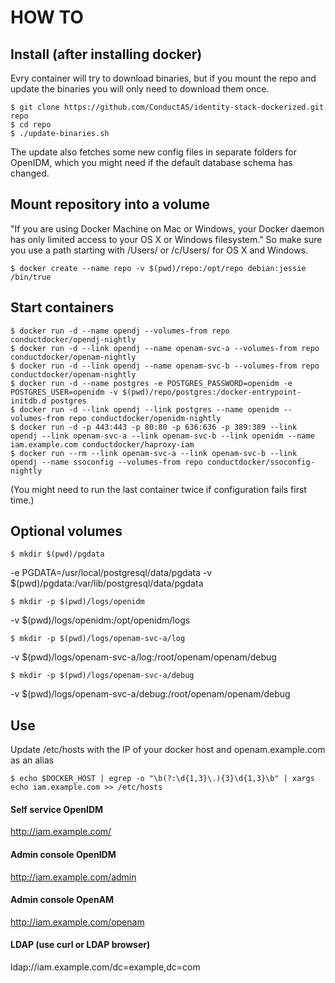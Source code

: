 # HOW TO

## Install (after installing docker)
Evry container will try to download binaries, but if you mount the repo and update the binaries you will only need to download them once.

	$ git clone https://github.com/ConductAS/identity-stack-dockerized.git repo
	$ cd repo
	$ ./update-binaries.sh

The update also fetches some new config files in separate folders for OpenIDM, which you might need if the default database schema has changed.

## Mount repository into a volume
"If you are using Docker Machine on Mac or Windows, your Docker daemon has only limited access to your OS X or Windows filesystem." So make sure you use a path starting with /Users/ or /c/Users/ for OS X and Windows.

    $ docker create --name repo -v $(pwd)/repo:/opt/repo debian:jessie /bin/true

## Start containers
	$ docker run -d --name opendj --volumes-from repo conductdocker/opendj-nightly
	$ docker run -d --link opendj --name openam-svc-a --volumes-from repo conductdocker/openam-nightly
	$ docker run -d --link opendj --name openam-svc-b --volumes-from repo conductdocker/openam-nightly
	$ docker run -d --name postgres -e POSTGRES_PASSWORD=openidm -e POSTGRES_USER=openidm -v $(pwd)/repo/postgres:/docker-entrypoint-initdb.d postgres
	$ docker run -d --link opendj --link postgres --name openidm --volumes-from repo conductdocker/openidm-nightly
	$ docker run -d -p 443:443 -p 80:80 -p 636:636 -p 389:389 --link opendj --link openam-svc-a --link openam-svc-b --link openidm --name iam.example.com conductdocker/haproxy-iam
	$ docker run --rm --link openam-svc-a --link openam-svc-b --link opendj --name ssoconfig --volumes-from repo conductdocker/ssoconfig-nightly

(You might need to run the last container twice if configuration fails first time.)

## Optional volumes
	$ mkdir $(pwd)/pgdata
-e PGDATA=/usr/local/postgresql/data/pgdata -v $(pwd)/pgdata:/var/lib/postgresql/data/pgdata 

	$ mkdir -p $(pwd)/logs/openidm
-v $(pwd)/logs/openidm:/opt/openidm/logs 

	$ mkdir -p $(pwd)/logs/openam-svc-a/log
-v $(pwd)/logs/openam-svc-a/log:/root/openam/openam/debug

	$ mkdir -p $(pwd)/logs/openam-svc-a/debug
-v $(pwd)/logs/openam-svc-a/debug:/root/openam/openam/debug

## Use
Update /etc/hosts with the IP of your docker host and openam.example.com as an alias

	$ echo $DOCKER_HOST | egrep -o "\b(?:\d{1,3}\.){3}\d{1,3}\b" | xargs echo iam.example.com >> /etc/hosts

#### Self service OpenIDM
http://iam.example.com/
#### Admin console OpenIDM
http://iam.example.com/admin
#### Admin console OpenAM
http://iam.example.com/openam
#### LDAP (use curl or LDAP browser)
ldap://iam.example.com/dc=example,dc=com

